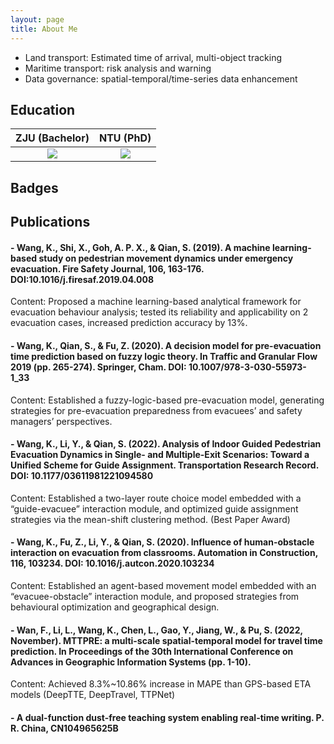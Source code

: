 ```yaml
---
layout: page
title: About Me
---
```


* Land transport: Estimated time of arrival, multi-object tracking
* Maritime transport: risk analysis and warning 
* Data governance: spatial-temporal/time-series data enhancement

## Education

ZJU (Bachelor)     |  NTU (PhD)
:-------------------------:|:-------------------------:
![](http://siyue-zhang.github.io/images/readme/zju.png) | ![](http://siyue-zhang.github.io/images/readme/ntu.png)


## Badges

[comment]: <> (CFA           |  PMP)

[comment]: <> (:-------------------------:|:-------------------------:)

[comment]: <> (![]&#40;http://siyue-zhang.github.io/images/cfa.png&#41;  |  ![]&#40;http://siyue-zhang.github.io/images/pmp.png&#41;)


## Publications

#### - Wang, K., Shi, X., Goh, A. P. X., & Qian, S. (2019). A machine learning-based study on pedestrian movement dynamics under emergency evacuation. Fire Safety Journal, 106, 163-176. DOI:10.1016/j.firesaf.2019.04.008
Content: Proposed a machine learning-based analytical framework for evacuation behaviour analysis; tested its reliability and applicability on 2 evacuation cases, increased prediction accuracy by 13%.

#### - Wang, K., Qian, S., & Fu, Z. (2020). A decision model for pre-evacuation time prediction based on fuzzy logic theory. In Traffic and Granular Flow 2019 (pp. 265-274). Springer, Cham. DOI: 10.1007/978-3-030-55973-1_33
Content: Established a fuzzy-logic-based pre-evacuation model, generating strategies for pre-evacuation preparedness from evacuees’ and safety managers’ perspectives.

#### - Wang, K., Li, Y., & Qian, S. (2022). Analysis of Indoor Guided Pedestrian Evacuation Dynamics in Single- and Multiple-Exit Scenarios: Toward a Unified Scheme for Guide Assignment. Transportation Research Record. DOI: 10.1177/03611981221094580
Content: Established a two-layer route choice model embedded with a “guide-evacuee” interaction module, and optimized guide assignment strategies via the mean-shift clustering method. (Best Paper Award)

#### - Wang, K., Fu, Z., Li, Y., & Qian, S. (2020). Influence of human-obstacle interaction on evacuation from classrooms. Automation in Construction, 116, 103234. DOI: 10.1016/j.autcon.2020.103234
Content: Established an agent-based movement model embedded with an “evacuee-obstacle” interaction module, and proposed strategies from behavioural optimization and geographical design.

#### - Wan, F., Li, L., Wang, K., Chen, L., Gao, Y., Jiang, W., & Pu, S. (2022, November). MTTPRE: a multi-scale spatial-temporal model for travel time prediction. In Proceedings of the 30th International Conference on Advances in Geographic Information Systems (pp. 1-10).
Content: Achieved 8.3%~10.86% increase in MAPE than GPS-based ETA models (DeepTTE, DeepTravel, TTPNet)

#### - A dual-function dust-free teaching system enabling real-time writing. P. R. China, CN104965625B